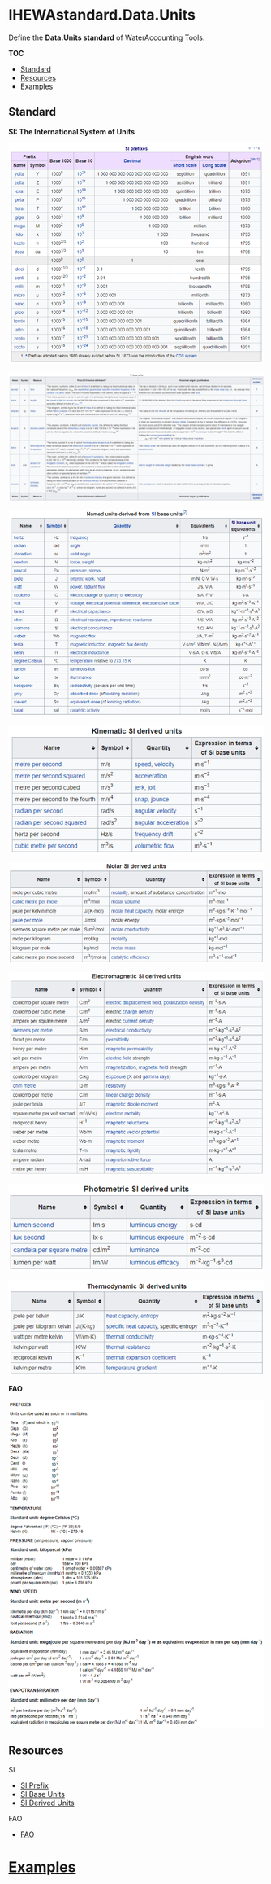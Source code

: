 # IHEWAstandard.Data.Units

Define the **Data.Units standard** of WaterAccounting Tools.

**TOC**

  - [Standard](#standard)
  - [Resources](#resources)
  - [Examples](#examples)


## Standard

**SI: The International System of Units**

![alt text](./img/Units-SI_Prefixes.png "Units, SI Prefix")

![alt text](./img/Units-SI_Base_Units.png "Units, SI Base Units")

![alt text](./img/Units-SI_Derived_Units-Base.png "Units, Named units derived from SI base units")

![alt text](./img/Units-SI_Derived_Units-Kinematic.png "Units, Kinematic SI derived units")

![alt text](./img/Units-SI_Derived_Units-Molar.png "Units, Molar SI derived units")

![alt text](./img/Units-SI_Derived_Units-Electromagnetic.png "Units, Electromagnetic SI derived units")

![alt text](./img/Units-SI_Derived_Units-Photometric.png "Units, Photometric SI derived units")

![alt text](./img/Units-SI_Derived_Units-Thermodynamic.png "Units, Thermodynamic SI derived units")

**FAO**

![alt text](./img/Units-FAO.png "Units, FAO")


## Resources

SI

  - [SI Prefix](https://en.wikipedia.org/wiki/Metric_prefix)
  - [SI Base Units](https://en.wikipedia.org/wiki/SI_base_unit)
  - [SI Derived Units](https://en.wikipedia.org/wiki/SI_derived_unit)

FAO

  - [FAO](http://www.fao.org/3/X0490E/x0490e0i.htm)

# [Examples](examples/README.md#units)
